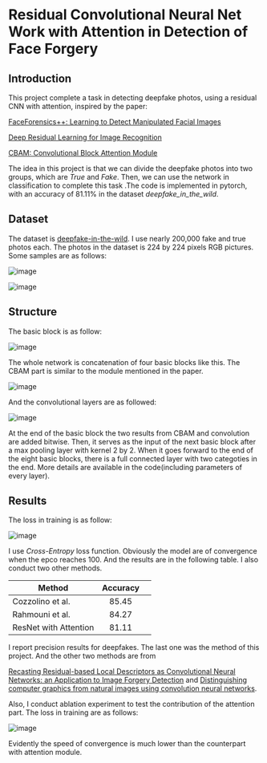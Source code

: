 # Residual Convolutional Neural Net Work with Attention in Detection of Face Forgery

## Introduction

This project complete a task in detecting deepfake photos, using a residual CNN with attention,  inspired by the paper:

[FaceForensics++: Learning to Detect Manipulated Facial Images](https://arxiv.org/abs/1901.08971)

[Deep Residual Learning for Image Recognition](https://ieeexplore.ieee.org/document/7780459/figures)

[CBAM: Convolutional Block Attention Module](https://arxiv.org/abs/1807.06521v2)

The idea in this project is that we can divide the deepfake photos into two groups, which are *True* and *Fake*. Then, we can use the network in classification to complete this task .The code is implemented in pytorch, with an accuracy of 81.11% in the dataset *deepfake_in_the_wild*. 

## Dataset

The dataset is [deepfake-in-the-wild](https://github.com/deepfakeinthewild/deepfake-in-the-wild). I use nearly 200,000 fake and true photos each. The photos in the dataset is 224 by 224 pixels RGB pictures. Some samples are as follows:

![image](https://github.com/ChunVon/Residual-Convolutional-Neural-Net-Work-with-Attention-in-Detection-of-Face-Forgery/tree/main/images/2.png)

![image](https://github.com/ChunVon/Residual-Convolutional-Neural-Net-Work-with-Attention-in-Detection-of-Face-Forgery/tree/main/images/5.png)

## Structure

The basic block is as follow:

![image](https://github.com/ChunVon/Residual-Convolutional-Neural-Net-Work-with-Attention-in-Detection-of-Face-Forgery/tree/main/images/Basic_Block.png)

The whole network is concatenation of four basic blocks like this. The CBAM part is similar to the module mentioned in the paper. 

![image](https://github.com/ChunVon/Residual-Convolutional-Neural-Net-Work-with-Attention-in-Detection-of-Face-Forgery/tree/main/images/CBAM.png)

And the convolutional layers are as followed:

![image](https://github.com/ChunVon/Residual-Convolutional-Neural-Net-Work-with-Attention-in-Detection-of-Face-Forgery/tree/main/images/Convolution.png)

At the end of the basic block the two results from CBAM and convolution are added bitwise. Then, it serves as the input of the next basic block after a max pooling layer with kernel 2 by 2. When it goes forward to the end of the eight basic blocks, there is a full connected layer with two categoties in the end. More details are available in the code(including parameters of every layer). 

## Results

The loss in training is as follow:

![image](https://github.com/ChunVon/Residual-Convolutional-Neural-Net-Work-with-Attention-in-Detection-of-Face-Forgery/tree/main/images/loss.png)

I use *Cross-Entropy* loss function. Obviously the model are of convergence when the epco reaches 100. And the results are in the following table. I also conduct two other methods. 

| Method                | Accuracy |      |
| --------------------- | :------: | ---- |
| Cozzolino et al.      |  85.45   |      |
| Rahmouni et al.       |  84.27   |      |
| ResNet with Attention |  81.11   |      |

I report precision results for deepfakes. The last one was the method of this project. And the other two methods are from 

[Recasting Residual-based Local Descriptors as Convolutional Neural Networks: an Application to Image Forgery Detection](https://www.semanticscholar.org/paper/Recasting-Residual-based-Local-Descriptors-as-an-to-Cozzolino-Poggi/8b443b98099f4d713dcdc6cd706a7010b457a586) 
and 
[Distinguishing computer graphics from natural images using convolution neural networks](https://ieeexplore.ieee.org/document/8267647). 

Also, I conduct ablation experiment to test the contribution of the attention part. The loss in training are as follows:

![image](https://github.com/ChunVon/Residual-Convolutional-Neural-Net-Work-with-Attention-in-Detection-of-Face-Forgery/tree/main/images/loss_without_attention.png)

Evidently the speed of convergence is much lower than the counterpart with attention module. 
